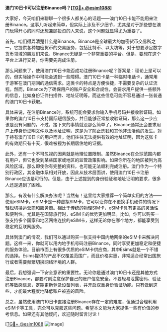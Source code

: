 **澳门10日卡可以注册Binance吗？[[TG💪+ @esim1088](https://t.me/s/esim1088)]**

大家好，今天咱们来聊聊一个很多人都关心的话题——澳门10日卡能不能用来注册Binance。这事儿听起来简单，但实际上涉及不少细节，尤其是对于那些想在澳门玩得开心的同时还想兼顾投资的人来说，这个问题就显得尤为重要了。

首先，咱们得弄清楚什么是Binance。Binance是全球最大的加密货币交易所之一，它提供各种加密货币的交易服务，包括比特币、以太坊等。对于想要涉足数字货币领域的朋友们来说，Binance无疑是一个非常重要的平台。但是，要想在这个平台上进行交易，你需要先完成注册。

那么问题来了，使用澳门10日卡能否成功注册Binance呢？答案是：理论上是可以的，但实际操作中可能会遇到一些障碍。澳门10日卡是一种临时电话卡，通常用于游客在澳门期间的通信需求。这类卡的特点是方便快捷，不需要复杂的认证流程。然而，Binance为了确保用户的账户安全和合规性，会要求用户提供一些额外的信息，比如身份证件扫描件、地址证明等。而这些信息可能不容易通过一张普通的澳门10日卡获取。

具体来说，在注册Binance时，系统可能会要求你输入手机号码并接收验证码。如果你的澳门10日卡支持国际短信服务，并且能够正常接收验证码，那么这一步应该是没有问题的。不过，接下来的事情就没那么简单了。Binance通常还会要求用户上传身份证明文件以及地址证明，这是为了防止洗钱和其他非法活动的发生。对于持有澳门10日卡的用户而言，他们往往无法提供有效的地址证明，因为这张卡的有效期只有十天，很难被视为长期居住地的证据。

此外，还有一个不可忽视的因素就是地理位置限制。虽然Binance在全球范围内都有用户，但它也受到某些国家或地区的监管政策影响。如果你所在的地区被列为高风险区域，那么即使你有完整的资料，也可能无法顺利完成注册。澳门作为一个特别行政区，其金融体系相对开放，因此从技术层面讲，使用澳门10日卡注册Binance应该是可行的。但是，由于上述提到的身份验证和地址证明的要求，很多人还是遇到了困难。

那么，有没有什么解决办法呢？当然有！这里给大家推荐一个简单实用的方法——使用eSIM卡。eSIM卡是一种虚拟SIM卡，它可以让你在不更换手机硬件的情况下轻松切换运营商和服务商。相比于传统的物理SIM卡，eSIM卡具有更高的灵活性和便利性。尤其是在国际旅行时，eSIM卡的优势更加明显。比如，你可以购买一张支持多个国家和地区网络连接的eSIM卡，这样无论你在哪个地方，都能享受到稳定的互联网服务。

具体到澳门的情况，我们可以通过购买一张支持中国内地网络的eSIM卡来解决问题。这样一来，你就可以用内地手机号码注册Binance，同时享受更加稳定和便捷的服务体验。目前市面上有很多优质的eSIM卡供应商，其中Esims就是一个不错的选择。Esims提供的产品不仅覆盖范围广，而且价格实惠，非常适合经常出国旅行或者需要频繁切换网络环境的人群。

最后，我想强调一下安全意识的重要性。无论你是通过澳门10日卡还是其他方式注册Binance，都要时刻注意保护自己的账户信息安全。不要轻易泄露密码、验证码等敏感信息，定期更新登录设备列表，并开启双重身份验证功能。只有做到这些，才能最大程度地降低账户被盗的风险。

总之，虽然使用澳门10日卡直接注册Binance存在一定的难度，但通过合理利用eSIM卡等工具，完全可以克服这些问题。希望本文能为大家提供一些有价值的参考信息。如果还有其他疑问，欢迎随时留言讨论！

[[TG💪+ @esim1088](https://t.me/s/esim1088) ![Image](https://i.postimg.cc/4NQfJmqS/Snipaste-2025-05-13-00-14-12.png)]